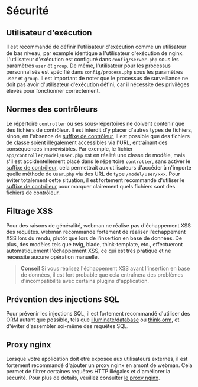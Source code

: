 # Sécurité

## Utilisateur d'exécution
Il est recommandé de définir l'utilisateur d'exécution comme un utilisateur de bas niveau, par exemple identique à l'utilisateur d'exécution de nginx. L'utilisateur d'exécution est configuré dans `config/server.php` sous les paramètres `user` et `group`. De même, l'utilisateur pour les processus personnalisés est spécifié dans `config/process.php` sous les paramètres `user` et `group`. Il est important de noter que le processus de surveillance ne doit pas avoir d'utilisateur d'exécution défini, car il nécessite des privilèges élevés pour fonctionner correctement.

## Normes des contrôleurs
Le répertoire `controller` ou ses sous-répertoires ne doivent contenir que des fichiers de contrôleur. Il est interdit d'y placer d'autres types de fichiers, sinon, en l'absence de [suffixe de contrôleur](https://www.workerman.net/doc/webman/controller.html#%E6%8E%A7%E5%88%B6%E5%99%A8%E5%90%8E%E7%BC%80), il est possible que des fichiers de classe soient illégalement accessibles via l'URL, entraînant des conséquences imprévisibles. Par exemple, le fichier `app/controller/model/User.php` est en réalité une classe de modèle, mais s'il est accidentellement placé dans le répertoire `controller`, sans activer le [suffixe de contrôleur](https://www.workerman.net/doc/webman/controller.html#%E6%8E%A7%E5%88%B6%E5%99%A8%E5%90%8E%E7%BC%80), cela permettrait aux utilisateurs d'accéder à n'importe quelle méthode de `User.php` via des URL de type `/model/user/xxx`. Pour éviter totalement cette situation, il est fortement recommandé d'utiliser le [suffixe de contrôleur](https://www.workerman.net/doc/webman/controller.html#%E6%8E%A7%E5%88%B6%E5%99%A8%E5%90%8E%E7%BC%80) pour marquer clairement quels fichiers sont des fichiers de contrôleur.

## Filtrage XSS
Pour des raisons de généralité, webman ne réalise pas d'échappement XSS des requêtes. webman recommande fortement de réaliser l'échappement XSS lors du rendu, plutôt que lors de l'insertion en base de données. De plus, des modèles tels que twig, blade, think-template, etc., effectueront automatiquement l'échappement XSS, ce qui est très pratique et ne nécessite aucune opération manuelle.

> **Conseil**
> Si vous réalisez l'échappement XSS avant l'insertion en base de données, il est fort probable que cela entraînera des problèmes d'incompatibilité avec certains plugins d'application.

## Prévention des injections SQL
Pour prévenir les injections SQL, il est fortement recommandé d'utiliser des ORM autant que possible, tels que [illuminate/database](https://www.workerman.net/doc/webman/db/tutorial.html) ou [think-orm](https://www.workerman.net/doc/webman/db/thinkorm.html), et d'éviter d'assembler soi-même des requêtes SQL.

## Proxy nginx
Lorsque votre application doit être exposée aux utilisateurs externes, il est fortement recommandé d'ajouter un proxy nginx en amont de webman. Cela permet de filtrer certaines requêtes HTTP illégales et d'améliorer la sécurité. Pour plus de détails, veuillez consulter [le proxy nginx](nginx-proxy.md).
